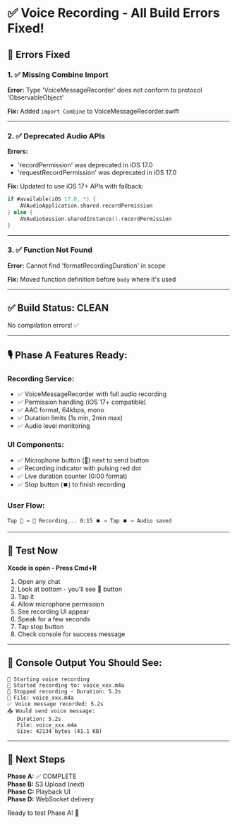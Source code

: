 # ✅ Voice Recording - All Build Errors Fixed!

## 🔧 Errors Fixed

### 1. ✅ Missing Combine Import
**Error:** Type 'VoiceMessageRecorder' does not conform to protocol 'ObservableObject'

**Fix:** Added `import Combine` to VoiceMessageRecorder.swift

---

### 2. ✅ Deprecated Audio APIs
**Errors:** 
- 'recordPermission' was deprecated in iOS 17.0
- 'requestRecordPermission' was deprecated in iOS 17.0

**Fix:** Updated to use iOS 17+ APIs with fallback:
```swift
if #available(iOS 17.0, *) {
    AVAudioApplication.shared.recordPermission
} else {
    AVAudioSession.sharedInstance().recordPermission
}
```

---

### 3. ✅ Function Not Found
**Error:** Cannot find 'formatRecordingDuration' in scope

**Fix:** Moved function definition before `body` where it's used

---

## ✅ Build Status: CLEAN

No compilation errors! ✅

---

## 🎙️ Phase A Features Ready:

### Recording Service:
- ✅ VoiceMessageRecorder with full audio recording
- ✅ Permission handling (iOS 17+ compatible)
- ✅ AAC format, 64kbps, mono
- ✅ Duration limits (1s min, 2min max)
- ✅ Audio level monitoring

### UI Components:
- ✅ Microphone button (🎤) next to send button
- ✅ Recording indicator with pulsing red dot
- ✅ Live duration counter (0:00 format)
- ✅ Stop button (⏹️) to finish recording

### User Flow:
```
Tap 🎤 → 🔴 Recording... 0:15 ⏹️ → Tap ⏹️ → Audio saved
```

---

## 🚀 Test Now

**Xcode is open - Press Cmd+R**

1. Open any chat
2. Look at bottom - you'll see 🎤 button
3. Tap it
4. Allow microphone permission
5. See recording UI appear
6. Speak for a few seconds  
7. Tap stop button
8. Check console for success message

---

## 📝 Console Output You Should See:

```
🎤 Starting voice recording
🎤 Started recording to: voice_xxx.m4a
🎤 Stopped recording - Duration: 5.2s
📁 File: voice_xxx.m4a
✅ Voice message recorded: 5.2s
📤 Would send voice message:
   Duration: 5.2s
   File: voice_xxx.m4a
   Size: 42134 bytes (41.1 KB)
```

---

## 🎯 Next Steps

**Phase A:** ✅ COMPLETE  
**Phase B:** S3 Upload (next)  
**Phase C:** Playback UI  
**Phase D:** WebSocket delivery  

Ready to test Phase A! 🎉
